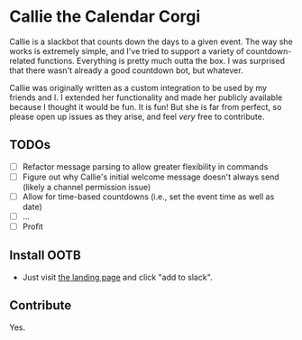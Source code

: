 # Callie the Calendar Corgi

Callie is a slackbot that counts down the days to a given event. The way she works is extremely simple, and I've tried to support a variety of countdown-related functions. Everything is pretty much outta the box. I was surprised that there wasn't already a good countdown bot, but whatever.

Callie was originally written as a custom integration to be used by my friends and I. I extended her functionality and made her publicly available because I thought it would be fun. It is fun! But she is far from perfect, so please open up issues as they arise, and feel _very_ free to contribute.

## TODOs

- [ ] Refactor message parsing to allow greater flexibility in commands
- [ ] Figure out why Callie's initial welcome message doesn't always send (likely a channel permission issue)
- [ ] Allow for time-based countdowns (i.e., set the event time as well as date)
- [ ] ...
- [ ] Profit

## Install OOTB
* Just visit [the landing page](https://callie-corgi.herokuapp.com) and click "add to slack".

## Contribute
Yes.
